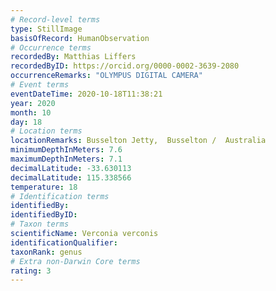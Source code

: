 ```yaml
---
# Record-level terms
type: StillImage
basisOfRecord: HumanObservation
# Occurrence terms
recordedBy: Matthias Liffers
recordedByID: https://orcid.org/0000-0002-3639-2080
occurrenceRemarks: "OLYMPUS DIGITAL CAMERA"
# Event terms
eventDateTime: 2020-10-18T11:38:21
year: 2020
month: 10
day: 18
# Location terms
locationRemarks: Busselton Jetty,  Busselton /  Australia
minimumDepthInMeters: 7.6
maximumDepthInMeters: 7.1
decimalLatitude: -33.630113
decimalLatitude: 115.338566
temperature: 18
# Identification terms
identifiedBy: 
identifiedByID: 
# Taxon terms
scientificName: Verconia verconis
identificationQualifier: 
taxonRank: genus
# Extra non-Darwin Core terms
rating: 3
---
```

